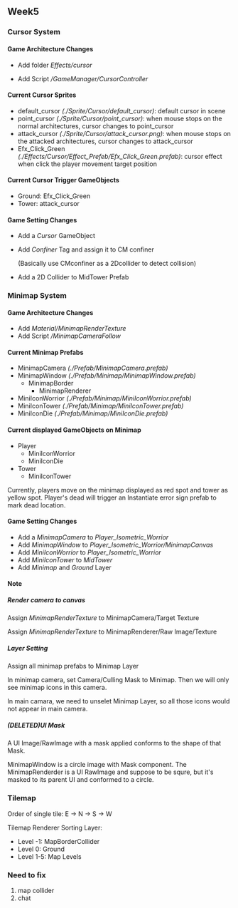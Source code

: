 ## Week5

### Cursor System

#### Game Architecture Changes

- Add folder *Effects/cursor*

- Add Script */GameManager/CursorController*

#### Current Cursor Sprites

- default_cursor *(./Sprite/Cursor/default_cursor)*: default cursor in scene
- point_cursor *(./Sprite/Cursor/point_cursor)*:  when mouse stops on the normal architectures, cursor changes to point_cursor
- attack_cursor *(./Sprite/Cursor/attack_cursor.png)*: when mouse stops on the attacked architectures, cursor changes to attack_cursor
- Efx_Click_Green *(./Effects/Cursor/Effect_Prefeb/Efx_Click_Green.prefab)*: cursor effect when click the player movement target position

#### Current Cursor Trigger GameObjects

- Ground: Efx_Click_Green
- Tower: attack_cursor

#### Game Setting Changes

- Add a *Cursor* GameObject

- Add *Confiner* Tag and assign it to CM confiner

  (Basically use CMconfiner as a 2Dcollider to detect collision)

- Add a 2D Collider to MidTower Prefab



### Minimap System

#### Game Architecture Changes

- Add *Material/MinimapRenderTexture*
- Add Script */MinimapCameraFollow*

#### Current Minimap Prefabs

- MinimapCamera *(./Prefab/MinimapCamera.prefab)*
- MinimapWindow *(./Prefab/Minimap/MinimapWindow.prefab)*
  - MinimapBorder
    - MinimapRenderer
- MiniIconWorrior *(./Prefab/Minimap/MiniIconWorrior.prefab)*
- MiniIconTower *(./Prefab/Minimap/MiniIconTower.prefab)*
- MiniIconDie *(./Prefab/Minimap/MiniIconDie.prefab)*

#### Current displayed GameObjects on Minimap

- Player
  - MiniIconWorrior
  - MiniIconDie
- Tower
  - MiniIconTower

Currently, players move on the minimap displayed as red spot and tower as yellow spot. Player's dead will trigger an Instantiate error sign prefab to mark dead location.

#### Game Setting Changes

- Add a *MinimapCamera* to *Player_Isometric_Worrior*
- Add *MinimapWindow* to *Player_Isometric_Worrior/MinimapCanvas*
- Add *MiniIconWorrior* to *Player_Isometric_Worrior*
- Add *MiniIconTower* to *MidTower*
- Add *Minimap* and *Ground* Layer

#### Note

##### Render camera to canvas

Assign *MinimapRenderTexture* to MinimapCamera/Target Texture

Assign *MinimapRenderTexture* to MinimapRenderer/Raw Image/Texture

##### Layer Setting

Assign all minimap prefabs to Minimap Layer

In minimap camera, set Camera/Culling Mask to Minimap. Then we will only see minimap icons in this camera.

In main camara, we need to unselet Minimap Layer, so all those icons would not appear in main camera.

##### (DELETED)UI Mask

A UI Image/RawImage with a mask applied conforms to the shape of that Mask.

MinimapWindow is a circle image with Mask component. The MinimapRenderder is a UI RawImage and suppose to be squre, but it's masked to its parent UI and conformed to a circle.



### Tilemap

Order of single tile: E -> N -> S -> W



Tilemap Renderer Sorting Layer:

- Level -1: MapBorderCollider
- Level 0: Ground
- Level 1-5: Map Levels



### Need to fix

1. map collider
2. chat